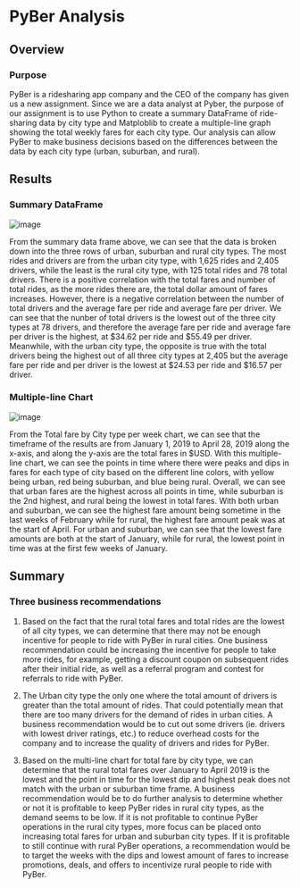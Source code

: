 # PyBer Analysis

## Overview

### Purpose
PyBer is a ridesharing app company and the CEO of the company has given us a new assignment. Since we are a data analyst at Pyber, the purpose of our assignment is to use Python to create a summary DataFrame of ride-sharing data by city type and Matploblib to create a multiple-line graph showing the total weekly fares for each city type. Our analysis can allow PyBer to make business decisions based on the differences between the data by each city type (urban, suburban, and rural).

## Results

### Summary DataFrame
![image](https://user-images.githubusercontent.com/108503112/192298177-33c66564-767b-4be8-896f-872bfd5af6ad.png)

From the summary data frame above, we can see that the data is broken down into the three rows of urban, suburban and rural city types. The most rides and drivers are from the urban city type, with 1,625 rides and 2,405 drivers, while the least is the rural city type, with 125 total rides and 78 total drivers. There is a positive correlation with the total fares and number of total rides, as the more rides there are, the total dollar amount of fares increases. However, there is a negative correlation between the number of total drivers and the average fare per ride and average fare per driver. We can see that the nunber of total drivers is the lowest out of the three city types at 78 drivers, and therefore the average fare per ride and average fare per driver is the highest, at $34.62 per ride and $55.49 per driver. Meanwhile, with the urban city type, the opposite is true with the total drivers being the highest out of all three city types at 2,405 but the average fare per ride and per driver is the lowest at $24.53 per ride and $16.57 per driver.

### Multiple-line Chart
![image](https://user-images.githubusercontent.com/108503112/192298723-32b62b54-16f5-40c6-b903-e169d0a029d5.png)

From the Total fare by City type per week chart, we can see that the timeframe of the results are from January 1, 2019 to April 28, 2019 along the x-axis, and along the y-axis are the total fares in $USD. With this multiple-line chart, we can see the points in time where there were peaks and dips in fares for each type of city based on the different line colors, with yellow being urban, red being suburban, and blue being rural. Overall, we can see that urban fares are the highest across all points in time, while suburban is the 2nd highest, and rural being the lowest in total fares. With both urban and suburban, we can see the highest fare amount being sometime in the last weeks of February while for rural, the highest fare amount peak was at the start of April. For urban and suburban, we can see that the lowest fare amounts are both at the start of January, while for rural, the lowest point in time was at the first few weeks of January.

## Summary

### Three business recommendations
1. Based on the fact that the rural total fares and total rides are the lowest of all city types, we can determine that there may not be enough incentive for people to ride with PyBer in rural cities. One business recommendation could be increasing the incentive for people to take more rides, for example, getting a discount coupon on subsequent rides after their initial ride, as well as a referral program and contest for referrals to ride with PyBer.

2. The Urban city type the only one where the total amount of drivers is greater than the total amount of rides. That could potentially mean that there are too many drivers for the demand of rides in urban cities. A business recommendation would be to cut out some drivers (ie. drivers with lowest driver ratings, etc.) to reduce overhead costs for the company and to increase the quality of drivers and rides for PyBer.

3. Based on the multi-line chart for total fare by city type, we can determine that the rural total fares over January to April 2019 is the lowest and the point in time for the lowest dip and highest peak does not match with the urban or suburban time frame. A business recommendation would be to do further analysis to determine whether or not it is profitable to keep PyBer rides in rural city types, as the demand seems to be low. If it is not profitable to continue PyBer operations in the rural city types, more focus can be placed onto increasing total fares for urban and suburban city types. If it is profitable to still continue with rural PyBer operations, a recommendation would be to target the weeks with the dips and lowest amount of fares to increase promotions, deals, and offers to incentivize rural people to ride with PyBer.
